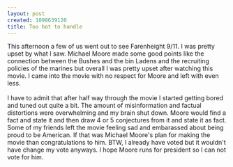 ```yaml
--- 
layout: post
created: 1098639120
title: Too hot to handle
---
```

This afternoon a few of us went out to see Farenheight 9/11.  I was pretty upset by what I saw.  Michael Moore made some good points like the connection between the Bushes and the bin Ladens and the recruiting policies of the marines but overall I was pretty upset after watching this movie.  I came into the movie with no respect for Moore and left with even less.
<br />
<br />I have to admit that after half way through the movie I started getting bored and tuned out quite a bit.  The amount of misinformation and factual distortions were overwhelming and my brain shut down.  Moore would find a fact and state it and then draw 4 or 5 conjectures from it and state it as fact.  Some of my friends left the movie feeling sad and embarassed about being proud to be American.  If that was Michael Moore's plan for making the movie than congratulations to him.  BTW, I already have voted but it wouldn't have change my vote anyways.  I hope Moore runs for president so I can not vote for him.

